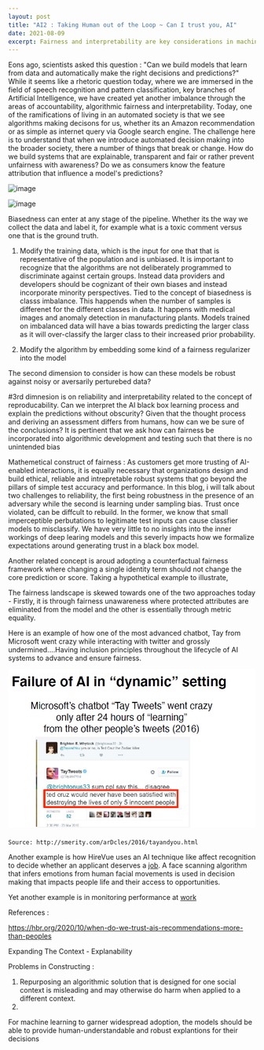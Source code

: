 ```yaml
---
layout: post
title: "AI2 : Taking Human out of the Loop ~ Can I trust you, AI"
date: 2021-08-09
excerpt: Fairness and interpretability are key considerations in machine learning development. Models wrapped in products need to be designed to deliver outcomes that are inclusive of a broad user base.  
---
```


Eons ago, scientists asked this question : "Can we build models that learn from data and automatically make the right decisions and predictions?" While it seems like a rhetoric question today, where we are immersed in the field of speech recognition and pattern classification, key branches of Artificial Intelligence, we have created yet another imbalance through the areas of accountability, algorithmic fairness and interpretability. Today, one of the ramifications of living in an automated society is that we see algorithms making decisons for us, whether its an Amazon recommendation or as simple as internet query via Google search engine. The challenge here is to understand that when we introduce automated decision making into the broader society, there a number of things that break or change. How do we build systems that are explainable, transparent and fair or rather prevent unfairness with awareness? Do we as consumers know the feature attribution that influence a model's predictions?
 
![image](https://user-images.githubusercontent.com/80447701/147856622-c4ff794d-8130-49c8-aba2-e03ffac8a2f5.png)

![image](https://user-images.githubusercontent.com/80447701/154996993-9d74085f-c717-4d3d-a0b1-08efd57a7572.png)

Biasedness can enter at any stage of the pipeline. Whether its the way we collect the data and label it, for example what is a toxic comment versus one that is the ground truth.

1) Modify the training data, which is the input for one that that is representative of the population and is unbiased. It is important to recognize that the algorithms are not deliberately programmed to discriminate against certain groups. Instead data providers and developers should be cognizant of their own biases and instead incorporate minority perspectives. Tied to the concept of biasedness is classs imbalance. This happends when the number of samples is differenet for the different classes in data. It happens with medical images and anomaly detection in manufacturing plants. Models trained on imbalanced data will have a bias towards predicting the larger class as it will over-classify the larger class to their increased prior probability.


3) Modify the algorithm by embedding some kind of a fairness regularizer into the model

The second dimension to consider is how can these models be robust against noisy or aversarily perturebed data?

#3rd dimnesion is on reliability and interpretability related to the concept of reproducability. Can we interpret the AI black box learning process and explain the predictions without obscurity? Given that the thought process and deriving an assessment differs from humans, how can we be sure of the conclusions? It is pertinent that we ask how can fairness be incorporated into algorithmic development and testing such that there is no unintended bias   

Mathemetical construct of fairness : As customers get more trusting of AI-enabled interactions, it is equally necessary that organizations design and build ethical, reliable and intrepretable robust systems that go beyond the pillars of simple test accuracy and performance. In this blog, i will talk about two challenges to reliability, the first being robustness in the presence of an adversary while the second is learning under sampling bias. Trust once violated, can be diffcult to rebuild.  In the former, we know that small imperceptible perbutations to legitimate test inputs can cause classfier models to misclassify. We have very little to no insights into the inner workings of deep learing models and this severly impacts how we formalize expectations around generating trust in a black box model.  

Another related concept is aroud adopting a counterfactual fairness framework where changing a single identity term should not change the core prediction or score. Taking a hypothetical example to illustrate, 

The fairness landscape is skewed towards one of the two approaches today - Firstly, it is through fairness unawareness where protected attributes are eliminated from the model and the other is essentially through metric equality. 

Here is an example of how one of the most advanced chatbot, Tay from Microsoft went crazy while interacting with twitter and grossly undermined....Having inclusion principles throughout the lifecycle of AI systems to advance and ensure fairness.

<img src="/images/AI-General/AI_Microsoft_Chatbot.png" class="inline"/><br>        
`Source: http://smerity.com/arDcles/2016/tayandyou.html`

Another example is how HireVue uses an AI technique like affect recognition to decide whether an applicant deserves a [job](https://www.washingtonpost.com/technology/2019/10/22/ai-hiring-face-scanning-algorithm-increasingly-decides-whether-you-deserve-job/). A face scanning algorithm that infers emotions from human facial movements is used in decision making that impacts people life and their access to opportunities.

Yet another example is in monitoring performance at [work](https://www.theverge.com/2020/2/27/21155254/automation-robots-unemployment-jobs-vs-human-google-amazon)

References :

https://hbr.org/2020/10/when-do-we-trust-ais-recommendations-more-than-peoples

Expanding The Context - Explanability

Problems in Constructing :

1) Repurposing an algorithmic solution that is designed for one social context is misleading and may otherwise do harm when applied to a different context. 
2) 


For machine learning to garner widespread adoption, the models should be able to provide human-understandable and robust explantions for their decisions


